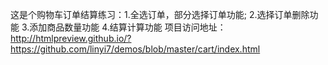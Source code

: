 这是个购物车订单结算练习：1.全选订单，部分选择订单功能; 2.选择订单删除功能 3.添加商品数量功能 4.结算计算功能
项目访问地址：http://htmlpreview.github.io/?https://github.com/linyi7/demos/blob/master/cart/index.html
